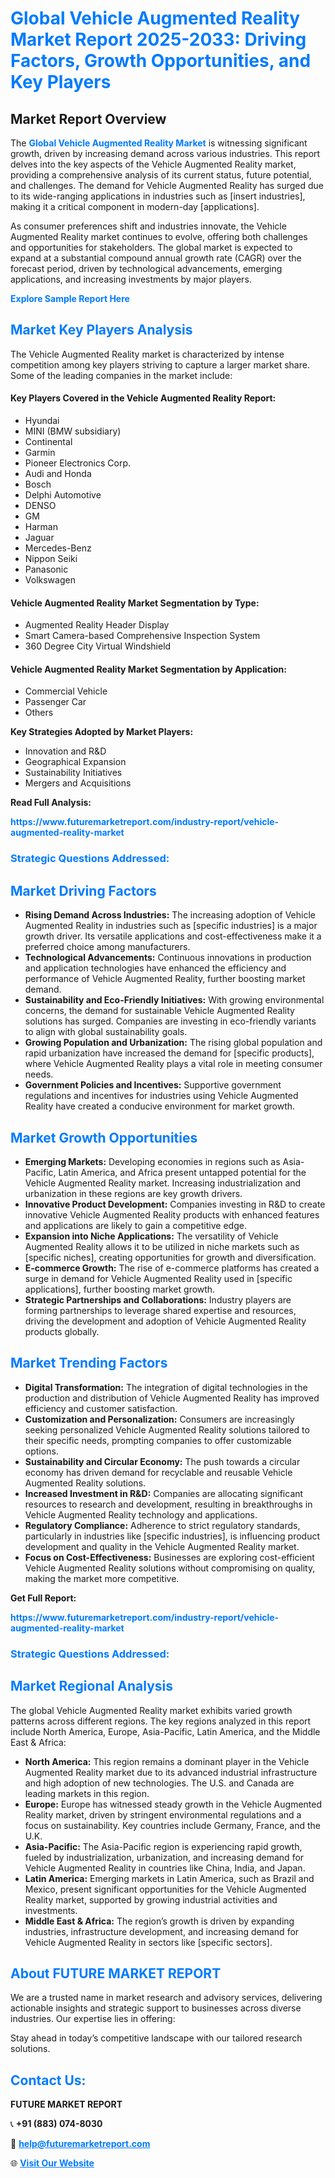 <h1 style="color: #007BFF;">Global Vehicle Augmented Reality Market Report 2025-2033: Driving Factors, Growth Opportunities, and Key Players</h1>

<section id="overview">
<h2>Market Report Overview</h2>
<p>The <a href="https://www.futuremarketreport.com/industry-report/vehicle-augmented-reality-market" style="color: #007BFF; text-decoration: none;"><strong>Global Vehicle Augmented Reality Market</strong></a> is witnessing significant growth, driven by increasing demand across various industries. This report delves into the key aspects of the Vehicle Augmented Reality market, providing a comprehensive analysis of its current status, future potential, and challenges. The demand for Vehicle Augmented Reality has surged due to its wide-ranging applications in industries such as [insert industries], making it a critical component in modern-day [applications].</p>
<p>As consumer preferences shift and industries innovate, the Vehicle Augmented Reality market continues to evolve, offering both challenges and opportunities for stakeholders. The global market is expected to expand at a substantial compound annual growth rate (CAGR) over the forecast period, driven by technological advancements, emerging applications, and increasing investments by major players.</p>
</section>

<section id="overview">
<p><a href="https://www.futuremarketreport.com/request-sample/reportId=54841" style="color: #007BFF; text-decoration: none;"><strong>Explore Sample Report Here</strong></a></p>
</section>

<section id="key-players">
<h2 style="color: #007BFF;">Market Key Players Analysis</h2>
<p>The Vehicle Augmented Reality market is characterized by intense competition among key players striving to capture a larger market share. Some of the leading companies in the market include:</p>
<h4>Key Players Covered in the Vehicle Augmented Reality Report:</h4>
<ul><li>Hyundai</li><li>MINI (BMW subsidiary)</li><li>Continental</li><li>Garmin</li><li>Pioneer Electronics Corp.</li><li>Audi and Honda</li><li>Bosch</li><li>Delphi Automotive</li><li>DENSO</li><li>GM</li><li>Harman</li><li>Jaguar</li><li>Mercedes-Benz</li><li>Nippon Seiki</li><li>Panasonic</li><li>Volkswagen</li></ul>
<h4>Vehicle Augmented Reality Market Segmentation by Type:</h4>
<ul><li>Augmented Reality Header Display</li><li>Smart Camera-based Comprehensive Inspection System</li><li>360 Degree City Virtual Windshield</li></ul>

<h4>Vehicle Augmented Reality Market Segmentation by Application:</h4>
<ul><li>Commercial Vehicle</li><li>Passenger Car</li><li>Others</li></ul>
<p><strong>Key Strategies Adopted by Market Players:</strong></p>
<ul>
<li>Innovation and R&D</li>
<li>Geographical Expansion</li>
<li>Sustainability Initiatives</li>
<li>Mergers and Acquisitions</li>
</ul>
</section>

<section>
<p><strong>Read Full Analysis: </strong></p><a href="https://www.futuremarketreport.com/industry-report/vehicle-augmented-reality-market" style="color: #007BFF; text-decoration: none;"><strong>https://www.futuremarketreport.com/industry-report/vehicle-augmented-reality-market</strong></a>
<h3 style="color: #007BFF;">Strategic Questions Addressed:</h3>
</section>

<section id="driving-factors">
<h2 style="color: #007BFF;">Market Driving Factors</h2>
<ul>
<li><strong>Rising Demand Across Industries:</strong> The increasing adoption of Vehicle Augmented Reality in industries such as [specific industries] is a major growth driver. Its versatile applications and cost-effectiveness make it a preferred choice among manufacturers.</li>
<li><strong>Technological Advancements:</strong> Continuous innovations in production and application technologies have enhanced the efficiency and performance of Vehicle Augmented Reality, further boosting market demand.</li>
<li><strong>Sustainability and Eco-Friendly Initiatives:</strong> With growing environmental concerns, the demand for sustainable Vehicle Augmented Reality solutions has surged. Companies are investing in eco-friendly variants to align with global sustainability goals.</li>
<li><strong>Growing Population and Urbanization:</strong> The rising global population and rapid urbanization have increased the demand for [specific products], where Vehicle Augmented Reality plays a vital role in meeting consumer needs.</li>
<li><strong>Government Policies and Incentives:</strong> Supportive government regulations and incentives for industries using Vehicle Augmented Reality have created a conducive environment for market growth.</li>
</ul>
</section>

<section id="growth-opportunities">
<h2 style="color: #007BFF;">Market Growth Opportunities</h2>
<ul>
<li><strong>Emerging Markets:</strong> Developing economies in regions such as Asia-Pacific, Latin America, and Africa present untapped potential for the Vehicle Augmented Reality market. Increasing industrialization and urbanization in these regions are key growth drivers.</li>
<li><strong>Innovative Product Development:</strong> Companies investing in R&D to create innovative Vehicle Augmented Reality products with enhanced features and applications are likely to gain a competitive edge.</li>
<li><strong>Expansion into Niche Applications:</strong> The versatility of Vehicle Augmented Reality allows it to be utilized in niche markets such as [specific niches], creating opportunities for growth and diversification.</li>
<li><strong>E-commerce Growth:</strong> The rise of e-commerce platforms has created a surge in demand for Vehicle Augmented Reality used in [specific applications], further boosting market growth.</li>
<li><strong>Strategic Partnerships and Collaborations:</strong> Industry players are forming partnerships to leverage shared expertise and resources, driving the development and adoption of Vehicle Augmented Reality products globally.</li>
</ul>
</section>

<section id="trending-factors">
<h2 style="color: #007BFF;">Market Trending Factors</h2>
<ul>
<li><strong>Digital Transformation:</strong> The integration of digital technologies in the production and distribution of Vehicle Augmented Reality has improved efficiency and customer satisfaction.</li>
<li><strong>Customization and Personalization:</strong> Consumers are increasingly seeking personalized Vehicle Augmented Reality solutions tailored to their specific needs, prompting companies to offer customizable options.</li>
<li><strong>Sustainability and Circular Economy:</strong> The push towards a circular economy has driven demand for recyclable and reusable Vehicle Augmented Reality solutions.</li>
<li><strong>Increased Investment in R&D:</strong> Companies are allocating significant resources to research and development, resulting in breakthroughs in Vehicle Augmented Reality technology and applications.</li>
<li><strong>Regulatory Compliance:</strong> Adherence to strict regulatory standards, particularly in industries like [specific industries], is influencing product development and quality in the Vehicle Augmented Reality market.</li>
<li><strong>Focus on Cost-Effectiveness:</strong> Businesses are exploring cost-efficient Vehicle Augmented Reality solutions without compromising on quality, making the market more competitive.</li>
</ul>
</section>

<section>
<p><strong>Get Full Report: </strong></p><a href="https://www.futuremarketreport.com/industry-report/vehicle-augmented-reality-market" style="color: #007BFF; text-decoration: none;"><strong>https://www.futuremarketreport.com/industry-report/vehicle-augmented-reality-market</strong></a>
<h3 style="color: #007BFF;">Strategic Questions Addressed:</h3>
</section>


<section id="regional-analysis">
<h2 style="color: #007BFF;">Market Regional Analysis</h2>
<p>The global Vehicle Augmented Reality market exhibits varied growth patterns across different regions. The key regions analyzed in this report include North America, Europe, Asia-Pacific, Latin America, and the Middle East & Africa:</p>
<ul>
<li><strong>North America:</strong> This region remains a dominant player in the Vehicle Augmented Reality market due to its advanced industrial infrastructure and high adoption of new technologies. The U.S. and Canada are leading markets in this region.</li>
<li><strong>Europe:</strong> Europe has witnessed steady growth in the Vehicle Augmented Reality market, driven by stringent environmental regulations and a focus on sustainability. Key countries include Germany, France, and the U.K.</li>
<li><strong>Asia-Pacific:</strong> The Asia-Pacific region is experiencing rapid growth, fueled by industrialization, urbanization, and increasing demand for Vehicle Augmented Reality in countries like China, India, and Japan.</li>
<li><strong>Latin America:</strong> Emerging markets in Latin America, such as Brazil and Mexico, present significant opportunities for the Vehicle Augmented Reality market, supported by growing industrial activities and investments.</li>
<li><strong>Middle East & Africa:</strong> The region’s growth is driven by expanding industries, infrastructure development, and increasing demand for Vehicle Augmented Reality in sectors like [specific sectors].</li>
</ul>
</section>

<footer>
<h2 style="color: #007BFF;">About FUTURE MARKET REPORT</h2>
<p>We are a trusted name in market research and advisory services, delivering actionable insights and strategic support to businesses across diverse industries. Our expertise lies in offering:</p>

<p>Stay ahead in today’s competitive landscape with our tailored research solutions.</p>

<h2 style="color: #007BFF;">Contact Us:</h2>
<p><strong>FUTURE MARKET REPORT</strong></p>
<p>📞 <strong>+91 (883) 074-8030</strong></p>
<p>📧 <strong><a href="mailto:help@futuremarketreport.com" style="color: #007BFF;">help@futuremarketreport.com</a></strong></p>
<p>🌐 <strong><a href="https://www.futuremarketreport.com/" style="color: #007BFF;">Visit Our Website</a></strong></p>
</footer>